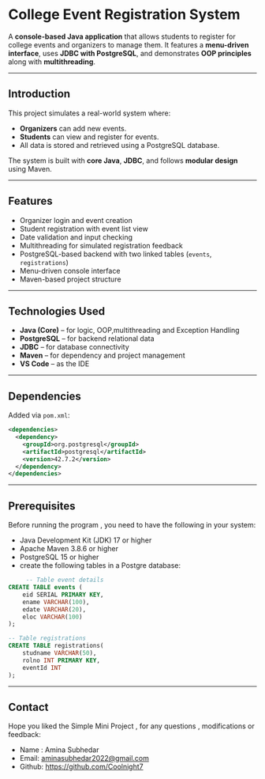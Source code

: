 # College Event Registration System

A **console-based Java application** that allows students to register for college events and organizers to manage them. It features a **menu-driven interface**, uses **JDBC with PostgreSQL**, and demonstrates **OOP principles** along with **multithreading**.

---

##  Introduction

This project simulates a real-world system where:
- **Organizers** can add new events.
- **Students** can view and register for events.
- All data is stored and retrieved using a PostgreSQL database.

The system is built with **core Java**, **JDBC**, and follows **modular design** using Maven.

---

##  Features

-  Organizer login and event creation  
-  Student registration with event list view  
-  Date validation and input checking  
-  Multithreading for simulated registration feedback  
-  PostgreSQL-based backend with two linked tables (`events`, `registrations`)  
-  Menu-driven console interface  
-  Maven-based project structure

---

##  Technologies Used

- **Java (Core)** – for logic, OOP,multithreading and Exception Handling  
- **PostgreSQL** – for backend relational data  
- **JDBC** – for database connectivity  
- **Maven** – for dependency and project management  
- **VS Code** – as the IDE

---

##  Dependencies

Added via `pom.xml`:

```xml
<dependencies>
  <dependency>
    <groupId>org.postgresql</groupId>
    <artifactId>postgresql</artifactId>
    <version>42.7.2</version>
  </dependency>
</dependencies>
```
---

## Prerequisites

Before running the program , you need to have the following in your system:
- Java Development Kit (JDK) 17 or higher
- Apache Maven 3.8.6 or higher
-  PostgreSQL 15 or higher
- create the following tables in a Postgre database:

```sql
     -- Table event details
CREATE TABLE events (
    eid SERIAL PRIMARY KEY,
    ename VARCHAR(100),
    edate VARCHAR(20),  
    eloc VARCHAR(100)
);

-- Table registrations
CREATE TABLE registrations(
	studname VARCHAR(50),
	rolno INT PRIMARY KEY,
	eventId INT
);
```
---
## Contact

Hope you liked the Simple Mini Project , for any questions , modifications or feedback:

  - Name : Amina Subhedar
  - Email: aminasubhedar2022@gmail.com
  - Github: https://github.com/Coolnight7




